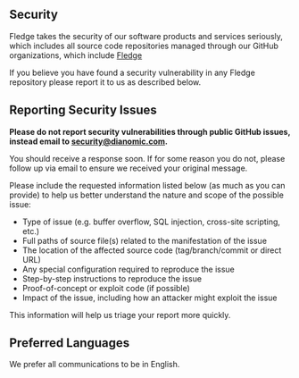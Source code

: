 <!-- BEGIN Fledge SECURITY.MD V0.0.1 BLOCK -->

## Security

Fledge takes the security of our software products and services seriously, which includes all source code repositories managed through our GitHub organizations, which include [Fledge](https://github.com/Fledge-iot)


If you believe you have found a security vulnerability in any Fledge repository please report it to us as described below.

## Reporting Security Issues

**Please do not report security vulnerabilities through public GitHub issues, instead email to security@dianomic.com.**

You should receive a response soon. If for some reason you do not, please follow up via email to ensure we received your original message. 

Please include the requested information listed below (as much as you can provide) to help us better understand the nature and scope of the possible issue:

  * Type of issue (e.g. buffer overflow, SQL injection, cross-site scripting, etc.)
  * Full paths of source file(s) related to the manifestation of the issue
  * The location of the affected source code (tag/branch/commit or direct URL)
  * Any special configuration required to reproduce the issue
  * Step-by-step instructions to reproduce the issue
  * Proof-of-concept or exploit code (if possible)
  * Impact of the issue, including how an attacker might exploit the issue

This information will help us triage your report more quickly.


## Preferred Languages

We prefer all communications to be in English.

<!-- END Fledge SECURITY.MD BLOCK -->